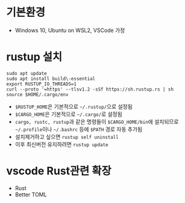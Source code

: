 # 기본환경
* Windows 10, Ubuntu on WSL2, VSCode 가정

# rustup 설치

```
sudo apt update
sudo apt install build\-essential
export RUSTUP_IO_THREADS=1
curl --proto '=https' --tlsv1.2 -sSf https://sh.rustup.rs | sh
source $HOME/.cargo/env
```

-   `$RUSTUP_HOME`은 기본적으로 `~/.rustup/`으로 설정됨
-   `$CARGO_HOME`은 기본적으로 `~/.cargo/`로 설정됨
-   `cargo, rustc, rustup`과 같은 명령들이 `$CARGO_HOME/bin`에 설치되므로 `~/.profile`이나 `~/.bashrc` 등에 `$PATH` 경로 자동 추가됨
-   설치제거하고 싶으면 `rustup self uninstall`
-   이후 최신버전 유지하려면 `rustup update`


# vscode Rust관련 확장
* Rust
* Better TOML